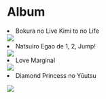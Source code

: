 <h1>Album</h1>

<p><li>Bokura no Live Kimi to no Life <br>
<img src="https://upload.wikimedia.org/wikipedia/en/b/b9/Love_Live%21_promotional_image.jpg"> 
<li>Natsuiro Egao de 1, 2, Jump!</li>
<img src="https://upload.wikimedia.org/wikipedia/en/thumb/c/c2/Love_Live%21_The_School_Idol_Movie_poster.jpeg/220px-Love_Live%21_The_School_Idol_Movie_poster.jpeg">
<li>Love Marginal<br>
<img src="https://i.ytimg.com/vi/b7jAPjdYqrI/maxresdefault.jpg">
<li>Diamond Princess no Yūutsu</p>
 <img src="https://i.ytimg.com/vi/b7jAPjdYqrI/maxresdefault.jpg"> 
